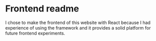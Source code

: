 # Frontend readme

I chose to make the frontend of this website with React because I had experience of using the framework and it provides a solid platform for future frontend experiments.